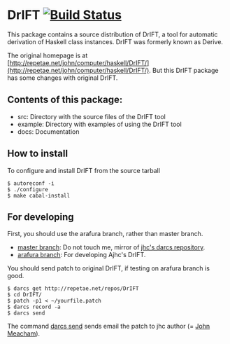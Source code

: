 # DrIFT [![Build Status](https://travis-ci.org/ajhc/drift.png)](https://travis-ci.org/ajhc/drift)

This package contains a source distribution of DrIFT, a tool for automatic
derivation of Haskell class instances. DrIFT was formerly known as Derive.

The original homepage is at
[http://repetae.net/john/computer/haskell/DrIFT/](http://repetae.net/john/computer/haskell/DrIFT/).
But this DrIFT package has some changes with original DrIFT.

## Contents of this package:

* src:         Directory with the source files of the DrIFT tool
* example:     Directory with examples of using the DrIFT tool
* docs:        Documentation

## How to install

To configure and install DrIFT from the source tarball

    $ autoreconf -i
    $ ./configure
    $ make cabal-install

## For developing

First, you should use the arafura branch, rather than master branch.

* [master branch](https://github.com/ajhc/drift/tree/master): Do not touch me, mirror of [jhc's darcs repository](http://repetae.net/dw/darcsweb.cgi?r=DrIFT;a=summary).
* [arafura branch](https://github.com/ajhc/drift/tree/arafura): For developing Ajhc's DrIFT.

You should send patch to original DrIFT, if testing on arafura branch is good.

    $ darcs get http://repetae.net/repos/DrIFT
    $ cd DrIFT/
    $ patch -p1 < ~/yourfile.patch
    $ darcs record -a
    $ darcs send

The command [darcs send](http://darcs.net/Using/Send) sends email the patch to
jhc author (= [John Meacham](http://repetae.net/)).
